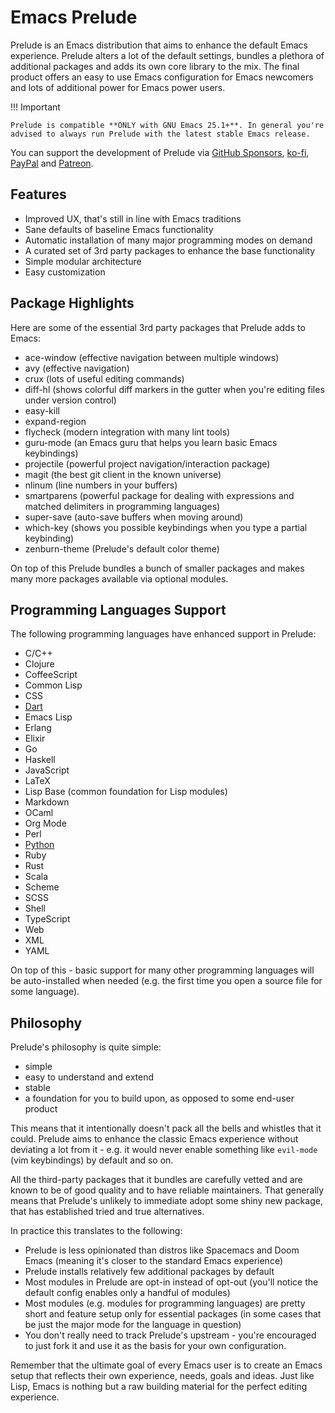 # Emacs Prelude

Prelude is an Emacs distribution that aims to enhance the default
Emacs experience.  Prelude alters a lot of the default settings,
bundles a plethora of additional packages and adds its own core
library to the mix. The final product offers an easy to use Emacs
configuration for Emacs newcomers and lots of additional power for
Emacs power users.

!!! Important

    Prelude is compatible **ONLY with GNU Emacs 25.1+**. In general you're
    advised to always run Prelude with the latest stable Emacs release.

You can support the development of Prelude via
[GitHub Sponsors](https://github.com/sponsors/bbatsov),
[ko-fi](https://www.ko-fi.com/bbatsov),
[PayPal](https://www.paypal.me/bbatsov) and
[Patreon](https://www.patreon.com/bbatsov).

## Features

* Improved UX, that's still in line with Emacs traditions
* Sane defaults of baseline Emacs functionality
* Automatic installation of many major programming modes on demand
* A curated set of 3rd party packages to enhance the base functionality
* Simple modular architecture
* Easy customization

## Package Highlights

Here are some of the essential 3rd party packages that Prelude adds to Emacs:

* ace-window (effective navigation between multiple windows)
* avy (effective navigation)
* crux (lots of useful editing commands)
* diff-hl (shows colorful diff markers in the gutter when you're editing files under version control)
* easy-kill
* expand-region
* flycheck (modern integration with many lint tools)
* guru-mode (an Emacs guru that helps you learn basic Emacs keybindings)
* projectile (powerful project navigation/interaction package)
* magit (the best git client in the known universe)
* nlinum (line numbers in your buffers)
* smartparens (powerful package for dealing with expressions and matched delimiters in programming languages)
* super-save (auto-save buffers when moving around)
* which-key (shows you possible keybindings when you type a partial keybinding)
* zenburn-theme (Prelude's default color theme)

On top of this Prelude bundles a bunch of smaller packages and makes many more packages available via optional modules.

## Programming Languages Support

The following programming languages have enhanced support in Prelude:

- C/C++
- Clojure
- CoffeeScript
- Common Lisp
- CSS
- [Dart](modules/dart.md)
- Emacs Lisp
- Erlang
- Elixir
- Go
- Haskell
- JavaScript
- LaTeX
- Lisp Base (common foundation for Lisp modules)
- Markdown
- OCaml
- Org Mode
- Perl
- [Python](modules/python.md)
- Ruby
- Rust
- Scala
- Scheme
- SCSS
- Shell
- TypeScript
- Web
- XML
- YAML

On top of this - basic support for many other programming languages will be auto-installed when needed (e.g. the first time you open a source file for some language).

## Philosophy

Prelude's philosophy is quite simple:

* simple
* easy to understand and extend
* stable
* a foundation for you to build upon, as opposed to some end-user product

This means that it intentionally doesn't pack all the bells and whistles that it could.
Prelude aims to enhance the classic Emacs experience without deviating a lot from it - e.g.
it would never enable something like `evil-mode` (vim keybindings) by default and so on.

All the third-party packages that it bundles are carefully vetted and are known to be of
good quality and to have reliable maintainers. That generally means that Prelude's unlikely
to immediate adopt some shiny new package, that has established tried and true alternatives.

In practice this translates to the following:

* Prelude is less opinionated than distros like Spacemacs and Doom Emacs (meaning it's closer to the standard Emacs experience)
* Prelude installs relatively few additional packages by default
* Most modules in Prelude are opt-in instead of opt-out (you'll notice the default config enables only a handful of modules)
* Most modules (e.g. modules for programming languages) are pretty short and feature setup only for essential packages (in some cases that be just the major mode for the language in question)
* You don't really need to track Prelude's upstream - you're encouraged to just fork it and use it as the basis for your own configuration.

Remember that the ultimate goal of every Emacs user is to create an Emacs setup that reflects their own experience, needs, goals and ideas. Just like Lisp,
Emacs is nothing but a raw building material for the perfect editing experience.
